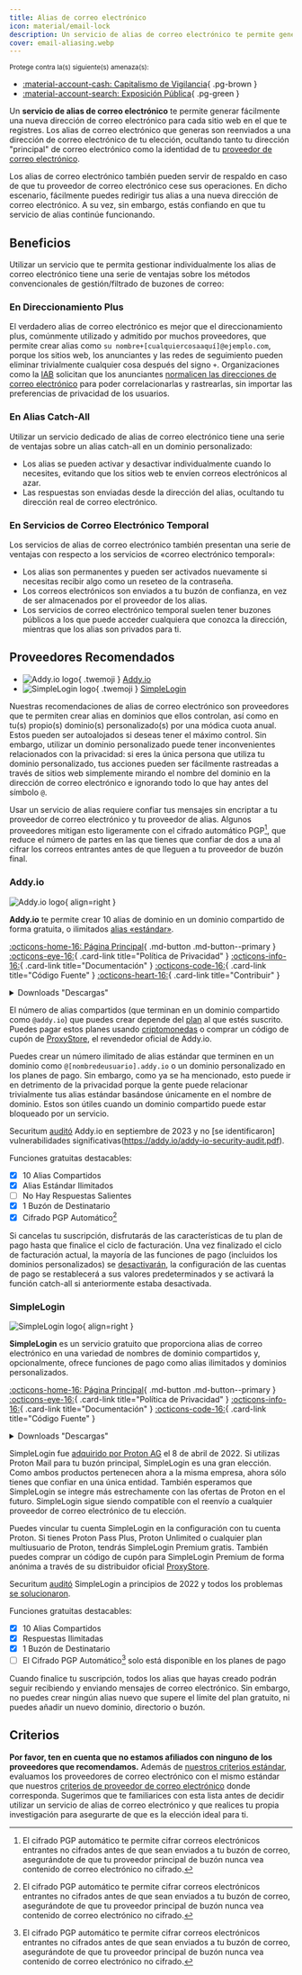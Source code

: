 ```yaml
---
title: Alias de correo electrónico
icon: material/email-lock
description: Un servicio de alias de correo electrónico te permite generar con facilidad una nueva dirección de correo electrónico para cada sitio web en el que te registras.
cover: email-aliasing.webp
---
```


<small>Protege contra la(s) siguiente(s) amenaza(s):</small>

- [:material-account-cash: Capitalismo de Vigilancia](basics/common-threats.md#surveillance-as-a-business-model){ .pg-brown }
- [:material-account-search: Exposición Pública](basics/common-threats.md#limiting-public-information){ .pg-green }

Un **servicio de alias de correo electrónico** te permite generar fácilmente una nueva dirección de correo electrónico para cada sitio web en el que te registres. Los alias de correo electrónico que generas son reenviados a una dirección de correo electrónico de tu elección, ocultando tanto tu dirección "principal" de correo electrónico como la identidad de tu [proveedor de correo electrónico](email.md).

Los alias de correo electrónico también pueden servir de respaldo en caso de que tu proveedor de correo electrónico cese sus operaciones. En dicho escenario, fácilmente puedes redirigir tus alias a una nueva dirección de correo electrónico. A su vez, sin embargo, estás confiando en que tu servicio de alias continúe funcionando.

## Beneficios

Utilizar un servicio que te permita gestionar individualmente los alias de correo electrónico tiene una serie de ventajas sobre los métodos convencionales de gestión/filtrado de buzones de correo:

### En Direccionamiento Plus

El verdadero alias de correo electrónico es mejor que el direccionamiento plus, comúnmente utilizado y admitido por muchos proveedores, que permite crear alias como `su nombre+[cualquiercosaaquí]@ejemplo.com`, porque los sitios web, los anunciantes y las redes de seguimiento pueden eliminar trivialmente cualquier cosa después del signo `+`. Organizaciones como la [IAB](https://en.wikipedia.org/wiki/Interactive_Advertising_Bureau) solicitan que los anunciantes [normalicen las direcciones de correo electrónico](https://shkspr.mobi/blog/2023/01/the-iab-loves-tracking-users-but-it-hates-users-tracking-them) para poder correlacionarlas y rastrearlas, sin importar las preferencias de privacidad de los usuarios.

### En Alias Catch-All

Utilizar un servicio dedicado de alias de correo electrónico tiene una serie de ventajas sobre un alias catch-all en un dominio personalizado:

- Los alias se pueden activar y desactivar individualmente cuando lo necesites, evitando que los sitios web te envíen correos electrónicos al azar.
- Las respuestas son enviadas desde la dirección del alias, ocultando tu dirección real de correo electrónico.

### En Servicios de Correo Electrónico Temporal

Los servicios de alias de correo electrónico también presentan una serie de ventajas con respecto a los servicios de «correo electrónico temporal»:

- Los alias son permanentes y pueden ser activados nuevamente si necesitas recibir algo como un reseteo de la contraseña.
- Los correos electrónicos son enviados a tu buzón de confianza, en vez de ser almacenados por el proveedor de los alias.
- Los servicios de correo electrónico temporal suelen tener buzones públicos a los que puede acceder cualquiera que conozca la dirección, mientras que los alias son privados para ti.

## Proveedores Recomendados

<div class="grid cards" markdown>

- ![Addy.io logo](assets/img/email-aliasing/addy.svg){ .twemoji } [Addy.io](email-aliasing.md#addyio)
- ![SimpleLogin logo](assets/img/email-aliasing/simplelogin.svg){ .twemoji } [SimpleLogin](email-aliasing.md#simplelogin)

</div>

Nuestras recomendaciones de alias de correo electrónico son proveedores que te permiten crear alias en dominios que ellos controlan, así como en tu(s) propio(s) dominio(s) personalizado(s) por una módica cuota anual. Estos pueden ser autoalojados si deseas tener el máximo control. Sin embargo, utilizar un dominio personalizado puede tener inconvenientes relacionados con la privacidad: si eres la única persona que utiliza tu dominio personalizado, tus acciones pueden ser fácilmente rastreadas a través de sitios web simplemente mirando el nombre del dominio en la dirección de correo electrónico e ignorando todo lo que hay antes del símbolo `@`.

Usar un servicio de alias requiere confiar tus mensajes sin encriptar a tu proveedor de correo electrónico y tu proveedor de alias. Algunos proveedores mitigan esto ligeramente con el cifrado automático PGP[^1], que reduce el número de partes en las que tienes que confiar de dos a una al cifrar los correos entrantes antes de que lleguen a tu proveedor de buzón final.

### Addy.io

<div class="admonition recommendation" markdown>

![Addy.io logo](assets/img/email-aliasing/addy.svg){ align=right }

**Addy.io** te permite crear 10 alias de dominio en un dominio compartido de forma gratuita, o ilimitados [alias «estándar»](https://addy.io/faq/#what-is-a-standard-alias).

[:octicons-home-16: Página Principal](https://addy.io){ .md-button .md-button--primary }
[:octicons-eye-16:](https://addy.io/privacy){ .card-link title="Política de Privacidad" }
[:octicons-info-16:](https://addy.io/faq){ .card-link title="Documentación" }
[:octicons-code-16:](https://github.com/anonaddy){ .card-link title="Código Fuente" }
[:octicons-heart-16:](https://addy.io/donate){ .card-link title="Contribuir" }

<details class="downloads" markdown>
<summary>Downloads "Descargas"</summary>

- [:simple-googleplay: Google Play](https://addy.io/faq/#is-there-an-android-app)
- [:simple-appstore: App Store](https://addy.io/faq/#is-there-an-ios-app)
- [:simple-firefoxbrowser: Firefox](https://addons.mozilla.org/firefox/addon/addy_io)
- [:simple-googlechrome: Chrome](https://chrome.google.com/webstore/detail/iadbdpnoknmbdeolbapdackdcogdmjpe)

</details>

</div>

El número de alias compartidos (que terminan en un dominio compartido como `@addy.io`) que puedes crear depende del [plan](https://addy.io/#pricing) al que estés suscrito. Puedes pagar estos planes usando [criptomonedas](https://addy.io/help/subscribing-with-cryptocurrency) o comprar un código de cupón de [ProxyStore](https://addy.io/help/voucher-codes), el revendedor oficial de Addy.io.

Puedes crear un número ilimitado de alias estándar que terminen en un dominio como `@[nombredeusuario].addy.io` o un dominio personalizado en los planes de pago. Sin embargo, como ya se ha mencionado, esto puede ir en detrimento de la privacidad porque la gente puede relacionar trivialmente tus alias estándar basándose únicamente en el nombre de dominio. Estos son útiles cuando un dominio compartido puede estar bloqueado por un servicio.

Securitum [auditó](https://addy.io/blog/addy-io-passes-independent-security-audit) Addy.io en septiembre de 2023 y no [se identificaron] vulnerabilidades significativas(https://addy.io/addy-io-security-audit.pdf).

Funciones gratuitas destacables:

- [x] 10 Alias Compartidos
- [x] Alias Estándar Ilimitados
- [ ] No Hay Respuestas Salientes
- [x] 1 Buzón de Destinatario
- [x] Cifrado PGP Automático[^1]

Si cancelas tu suscripción, disfrutarás de las características de tu plan de pago hasta que finalice el ciclo de facturación. Una vez finalizado el ciclo de facturación actual, la mayoría de las funciones de pago (incluidos los dominios personalizados) se [desactivarán](https://addy.io/faq/#what-happens-if-i-have-a-subscription-but-then-cancel-it), la configuración de las cuentas de pago se restablecerá a sus valores predeterminados y se activará la función catch-all si anteriormente estaba desactivada.

### SimpleLogin

<div class="admonition recommendation" markdown>

![SimpleLogin logo](assets/img/email-aliasing/simplelogin.svg){ align=right }

**SimpleLogin** es un servicio gratuito que proporciona alias de correo electrónico en una variedad de nombres de dominio compartidos y, opcionalmente, ofrece funciones de pago como alias ilimitados y dominios personalizados.

[:octicons-home-16: Página Principal](https://simplelogin.io){ .md-button .md-button--primary }
[:octicons-eye-16:](https://simplelogin.io/privacy){ .card-link title="Política de Privacidad" }
[:octicons-info-16:](https://simplelogin.io/docs){ .card-link title="Documentación" }
[:octicons-code-16:](https://github.com/simple-login){ .card-link title="Código Fuente" }

<details class="downloads" markdown>
<summary>Downloads "Descargas"</summary>

- [:simple-googleplay: Google Play](https://play.google.com/store/apps/details?id=io.simplelogin.android)
- [:simple-appstore: App Store](https://apps.apple.com/app/id1494359858)
- [:simple-github: GitHub](https://github.com/simple-login/Simple-Login-Android/releases)
- [:simple-firefoxbrowser: Firefox](https://addons.mozilla.org/firefox/addon/simplelogin)
- [:simple-googlechrome: Chrome](https://chrome.google.com/webstore/detail/dphilobhebphkdjbpfohgikllaljmgbn)
- [:fontawesome-brands-edge: Edge](https://microsoftedge.microsoft.com/addons/detail/diacfpipniklenphgljfkmhinphjlfff)
- [:simple-safari: Safari](https://apps.apple.com/app/id6475835429)

</details>

</div>

SimpleLogin fue [adquirido por Proton AG](https://proton.me/news/proton-and-simplelogin-join-forces) el 8 de abril de 2022. Si utilizas Proton Mail para tu buzón principal, SimpleLogin es una gran elección. Como ambos productos pertenecen ahora a la misma empresa, ahora sólo tienes que confiar en una única entidad. También esperamos que SimpleLogin se integre más estrechamente con las ofertas de Proton en el futuro. SimpleLogin sigue siendo compatible con el reenvío a cualquier proveedor de correo electrónico de tu elección.

Puedes vincular tu cuenta SimpleLogin en la configuración con tu cuenta Proton. Si tienes Proton Pass Plus, Proton Unlimited o cualquier plan multiusuario de Proton, tendrás SimpleLogin Premium gratis. También puedes comprar un código de cupón para SimpleLogin Premium de forma anónima a través de su distribuidor oficial [ProxyStore](https://simplelogin.io/faq).

Securitum [auditó](https://simplelogin.io/blog/security-audit) SimpleLogin a principios de 2022 y todos los problemas [se solucionaron](https://simplelogin.io/audit2022/web.pdf).

Funciones gratuitas destacables:

- [x] 10 Alias Compartidos
- [x] Respuestas Ilimitadas
- [x] 1 Buzón de Destinatario
- [ ] El Cifrado PGP Automático[^1] solo está disponible en los planes de pago

Cuando finalice tu suscripción, todos los alias que hayas creado podrán seguir recibiendo y enviando mensajes de correo electrónico. Sin embargo, no puedes crear ningún alias nuevo que supere el límite del plan gratuito, ni puedes añadir un nuevo dominio, directorio o buzón.

## Criterios

**Por favor, ten en cuenta que no estamos afiliados con ninguno de los proveedores que recomendamos.** Además de [nuestros criterios estándar](about/criteria.md), evaluamos los proveedores de correo electrónico con el mismo estándar que nuestros [criterios de proveedor de correo electrónico](email.md#criteria) donde corresponda. Sugerimos que te familiarices con esta lista antes de decidir utilizar un servicio de alias de correo electrónico y que realices tu propia investigación para asegurarte de que es la elección ideal para ti.

[^1]: El cifrado PGP automático te permite cifrar correos electrónicos entrantes no cifrados antes de que sean enviados a tu buzón de correo, asegurándote de que tu proveedor principal de buzón nunca vea contenido de correo electrónico no cifrado.
